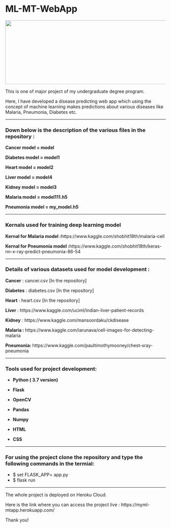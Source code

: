 # ML-MT-WebApp

<img src="https://www.elderresearch.com/hubfs/BLOG_Parkinson%E2%80%99s%20Test%20Recommendation%20Engine.jpg" width="1100" height="200" />
<p> This is one of major project of my undergraduate degree program.</p>
<p>Here, I have developed a disease predicting web app which using the concept of machine learning makes predictions about various diseases like Malaria, Pneumonia, Diabetes etc.</p>

<hr>
<h3> Down below is the description of the various files in the repository :</h3>

<p><b>Cancer model = model</b></p>
<p><b>Diabetes model = model1</b></p>
<p><b>Heart model = model2</b></p>
<p><b>Liver model = model4</b></p>
<p><b>Kidney model = model3</b></p>

<p><b>Malaria model = model111.h5</b></p>
<p><b>Pneumonia model = my_model.h5</b></p>

<hr>

<h3> Kernals used for training deep learning model </h3>

<p><b>Kernal for Malaria model :</b>https://www.kaggle.com/shobhit18th/malaria-cell</p>

<p><b>Kernal for Pneumonia model :</b>https://www.kaggle.com/shobhit18th/keras-nn-x-ray-predict-pneumonia-86-54</p>
<hr>

<h3> Details of various datasets used for model development : </h3>

<p><b>Cancer</b> : cancer.csv [In the repository]</p>
<p><b>Diabetes</b> : diabetes.csv [In the repository]</p>
<p><b>Heart</b> : heart.csv [In the repository]</p>
<p><b>Liver</b> : https://www.kaggle.com/uciml/indian-liver-patient-records </p>
<p><b>Kidney</b> : https://www.kaggle.com/mansoordaku/ckdisease </p>

<p><b>Malaria : </b> https://www.kaggle.com/iarunava/cell-images-for-detecting-malaria </p>
<p><b>Pneumonia: </b> https://www.kaggle.com/paultimothymooney/chest-xray-pneumonia </p>

<hr>

<h3> Tools used for project development: </h3>
<ul>
<li><p><b>Python ( 3.7 version)</b></p></li>
<li><p><b>Flask</b></p></li>
<li><p><b>OpenCV</b></p></li>
<li><p><b>Pandas</b></p></li>
<li><p><b>Numpy</b></p></li>
<li><p><b>HTML</b></p></li>
<li><p><b>CSS</b></p></li>
</ul>

<hr>
 <h3> For using the project clone the repository and type the following commands in the termial: </h3>
 <ul>
  <li> $ set FLASK_APP= app.py</li>
  <li> $ flask run</li>
  </ul>
  
  <hr>
  
  <p> The whole project is deployed on Heroku Cloud.
  
 <p> Here is the link where you can access the project live : https://myml-mtapp.herokuapp.com/ <p>
  <p> Thank you!</p>
